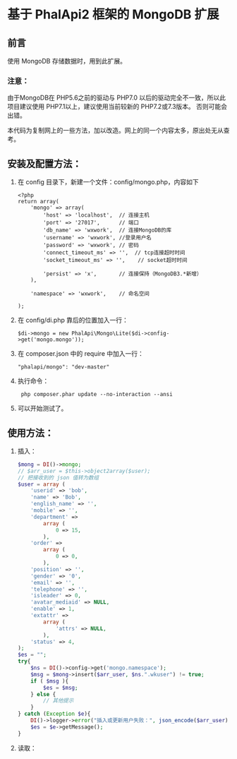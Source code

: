 # 基于 PhalApi2 框架的 MongoDB 扩展

## 前言

使用 MongoDB 存储数据时，用到此扩展。

### 注意：
由于MongoDB在 PHP5.6之前的驱动与 PHP7.0 以后的驱动完全不一致，所以此项目建议使用 PHP7.1以上，建议使用当前较新的 PHP7.2或7.3版本。
否则可能会出错。

本代码为复制网上的一些方法，加以改造。网上的同一个内容太多，原出处无从查考。

## 安装及配置方法：
1. 在 config 目录下，新建一个文件：config/mongo.php，内容如下
    ```
    <?php
    return array(
        'mongo' => array(
            'host' => 'localhost',  // 连接主机
            'port' => '27017',      // 端口
            'db_name' => 'wxwork',  // 连接MongoDB的库
            'username' => 'wxwork', //登录用户名
            'password' => 'wxwork', // 密码
            'connect_timeout_ms' => '',  // tcp连接超时时间 
            'socket_timeout_ms' => '',    // socket超时时间 
    
            'persist' => 'x',       // 连接保持（MongoDB3.*新增）
        ),
    
        'namespace' => 'wxwork',    // 命名空间
    
    );
    ```

2. 在 config/di.php 靠后的位置加入一行：
    ```
    $di->mongo = new PhalApi\Mongo\Lite($di->config->get('mongo.mongo'));
    ```

3. 在 composer.json 中的 require 中加入一行：
    ```
    "phalapi/mongo": "dev-master"
    ```
4. 执行命令：
    ```shell
     php composer.phar update --no-interaction --ansi

    ```
5. 可以开始测试了。

## 使用方法：
1. 插入：
      ```php
      $mong = DI()->mongo;
      // $arr_user = $this->object2array($user);
      // 把接收到的 json 值转为数组
      $user = array (
          'userid' => 'bob',
          'name' => 'Bob',
          'english_name' => '',
          'mobile' => '',
          'department' =>
              array (
                  0 => 15,
              ),
          'order' =>
              array (
                  0 => 0,
              ),
          'position' => '',
          'gender' => '0',
          'email' => '',
          'telephone' => '',
          'isleader' => 0,
          'avatar_mediaid' => NULL,
          'enable' => 1,
          'extattr' =>
              array (
                  'attrs' => NULL,
              ),
          'status' => 4,
      );
      $es = "";
      try{
          $ns = DI()->config->get('mongo.namespace');
          $msg = $mong->insert($arr_user, $ns.".wkuser") != true;
          if ( $msg ){
              $es = $msg;
          } else {
              // 其他提示
          }
      } catch (Exception $e){
          DI()->logger->error("插入或更新用户失败：", json_encode($arr_user) . $e->getMessage() );
          $es = $e->getMessage();
      }
      ```
2. 读取：
